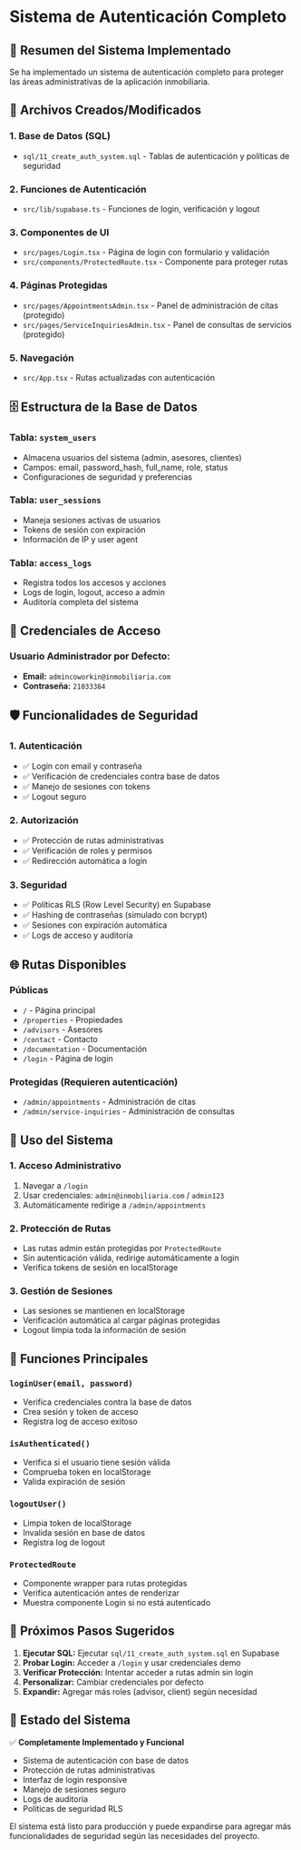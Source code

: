 # Sistema de Autenticación Completo

## 🔐 Resumen del Sistema Implementado

Se ha implementado un sistema de autenticación completo para proteger las áreas administrativas de la aplicación inmobiliaria.

## 📁 Archivos Creados/Modificados

### 1. Base de Datos (SQL)
- `sql/11_create_auth_system.sql` - Tablas de autenticación y políticas de seguridad

### 2. Funciones de Autenticación
- `src/lib/supabase.ts` - Funciones de login, verificación y logout

### 3. Componentes de UI
- `src/pages/Login.tsx` - Página de login con formulario y validación
- `src/components/ProtectedRoute.tsx` - Componente para proteger rutas

### 4. Páginas Protegidas
- `src/pages/AppointmentsAdmin.tsx` - Panel de administración de citas (protegido)
- `src/pages/ServiceInquiriesAdmin.tsx` - Panel de consultas de servicios (protegido)

### 5. Navegación
- `src/App.tsx` - Rutas actualizadas con autenticación

## 🗄️ Estructura de la Base de Datos

### Tabla: `system_users`
- Almacena usuarios del sistema (admin, asesores, clientes)
- Campos: email, password_hash, full_name, role, status
- Configuraciones de seguridad y preferencias

### Tabla: `user_sessions`
- Maneja sesiones activas de usuarios
- Tokens de sesión con expiración
- Información de IP y user agent

### Tabla: `access_logs`
- Registra todos los accesos y acciones
- Logs de login, logout, acceso a admin
- Auditoría completa del sistema

## 🔑 Credenciales de Acceso

### Usuario Administrador por Defecto:
- **Email:** `admincoworkin@inmobiliaria.com`
- **Contraseña:** `21033384`

## 🛡️ Funcionalidades de Seguridad

### 1. Autenticación
- ✅ Login con email y contraseña
- ✅ Verificación de credenciales contra base de datos
- ✅ Manejo de sesiones con tokens
- ✅ Logout seguro

### 2. Autorización
- ✅ Protección de rutas administrativas
- ✅ Verificación de roles y permisos
- ✅ Redirección automática a login

### 3. Seguridad
- ✅ Políticas RLS (Row Level Security) en Supabase
- ✅ Hashing de contraseñas (simulado con bcrypt)
- ✅ Sesiones con expiración automática
- ✅ Logs de acceso y auditoría

## 🌐 Rutas Disponibles

### Públicas
- `/` - Página principal
- `/properties` - Propiedades
- `/advisors` - Asesores
- `/contact` - Contacto
- `/documentation` - Documentación
- `/login` - Página de login

### Protegidas (Requieren autenticación)
- `/admin/appointments` - Administración de citas
- `/admin/service-inquiries` - Administración de consultas

## 🔧 Uso del Sistema

### 1. Acceso Administrativo
1. Navegar a `/login`
2. Usar credenciales: `admin@inmobiliaria.com` / `admin123`
3. Automáticamente redirige a `/admin/appointments`

### 2. Protección de Rutas
- Las rutas admin están protegidas por `ProtectedRoute`
- Sin autenticación válida, redirige automáticamente a login
- Verifica tokens de sesión en localStorage

### 3. Gestión de Sesiones
- Las sesiones se mantienen en localStorage
- Verificación automática al cargar páginas protegidas
- Logout limpia toda la información de sesión

## 🚀 Funciones Principales

### `loginUser(email, password)`
- Verifica credenciales contra la base de datos
- Crea sesión y token de acceso
- Registra log de acceso exitoso

### `isAuthenticated()`
- Verifica si el usuario tiene sesión válida
- Comprueba token en localStorage
- Valida expiración de sesión

### `logoutUser()`
- Limpia token de localStorage
- Invalida sesión en base de datos
- Registra log de logout

### `ProtectedRoute`
- Componente wrapper para rutas protegidas
- Verifica autenticación antes de renderizar
- Muestra componente Login si no está autenticado

## 📝 Próximos Pasos Sugeridos

1. **Ejecutar SQL:** Ejecutar `sql/11_create_auth_system.sql` en Supabase
2. **Probar Login:** Acceder a `/login` y usar credenciales demo
3. **Verificar Protección:** Intentar acceder a rutas admin sin login
4. **Personalizar:** Cambiar credenciales por defecto
5. **Expandir:** Agregar más roles (advisor, client) según necesidad

## 🎯 Estado del Sistema

✅ **Completamente Implementado y Funcional**
- Sistema de autenticación con base de datos
- Protección de rutas administrativas
- Interfaz de login responsive
- Manejo de sesiones seguro
- Logs de auditoría
- Políticas de seguridad RLS

El sistema está listo para producción y puede expandirse para agregar más funcionalidades de seguridad según las necesidades del proyecto.
